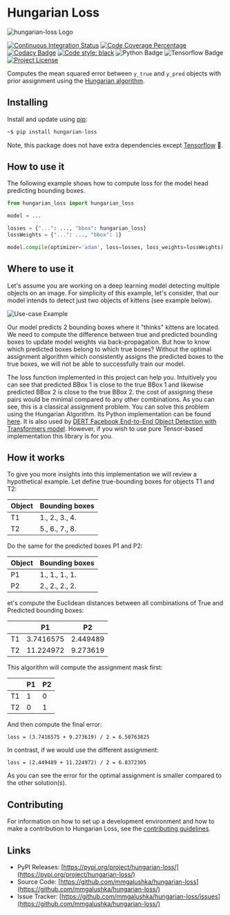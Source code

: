 # Hungarian Loss

![hungarian-loss Logo](https://github.com/mmgalushka/hungarian-loss/blob/main/docs/logo.png?raw=true)

[![Continuous Integration Status](https://github.com/mmgalushka/hungarian-loss/workflows/CI/badge.svg)](https://github.com/mmgalushka/hungarian-loss/actions)
[![Code Coverage Percentage](https://codecov.io/gh/mmgalushka/hungarian-loss/branch/main/graphs/badge.svg)](https://codecov.io/gh/mmgalushka/hungarian-loss)
[![Codacy Badge](https://app.codacy.com/project/badge/Grade/31d756c1ee8b4b78b44fcfd77d7305ab)](https://www.codacy.com/gh/mmgalushka/hungarian-loss/dashboard?utm_source=github.com&amp;utm_medium=referral&amp;utm_content=mmgalushka/hungarian-loss&amp;utm_campaign=Badge_Grade)
[![Code style: black](https://img.shields.io/badge/code%20style-black-000000.svg)](https://github.com/psf/black)
![Python Badge](https://img.shields.io/badge/Python-%3E%3D3.6-blue)
![Tensorflow Badge](https://img.shields.io/badge/tensorflow-%3E%3D2.5.0-blue)
[![Project License](https://img.shields.io/badge/License-MIT-blue.svg)](https://github.com/mmgalushka/hungarian-loss/blob/main/LICENSE)

Computes the mean squared error between `y_true` and `y_pred` objects with prior assignment using the [Hungarian algorithm](https://en.wikipedia.org/wiki/Hungarian_algorithm).

## Installing

Install and update using [pip](https://pip.pypa.io/en/stable/quickstart/):

```bash
~$ pip install hungarian-loss
```

Note, this package does not have extra dependencies except [Tensorflow](https://www.tensorflow.org/) :tada:.

## How to use it

The following example shows how to compute loss for the model head predicting bounding boxes.

```Python
from hungarian_loss import hungarian_loss

model = ...

losses = {"...": ..., "bbox": hungarian_loss}
lossWeights = {"...": ..., "bbox": 1}

model.compile(optimizer='adam', loss=losses, loss_weights=lossWeights)

```

## Where to use it

Let's assume you are working on a deep learning model detecting multiple objects on an image. For simplicity of this example, let's consider, that our model intends to detect just two objects of kittens (see example below).

![Use-case Example](https://github.com/mmgalushka/hungarian-loss/blob/main/docs/example.png?raw=true)

Our model predicts 2 bounding boxes where it "thinks"  kittens are located. We need to compute the difference between true and predicted bounding boxes to update model weights via back-propagation. But how to know which predicted boxes belong to which true boxes? Without the optimal assignment algorithm which consistently assigns the predicted boxes to the true boxes, we will not be able to successfully train our model.

The loss function implemented in this project can help you. Intuitively you can see that predicted BBox 1 is close to the true BBox 1 and likewise predicted BBox 2 is close to the true BBox 2. the cost of assigning these pairs would be minimal compared to any other combinations. As you can see, this is a classical assignment problem. You can solve this problem using the Hungarian Algorithm. Its Python implementation can be found [here](https://docs.scipy.org/doc/scipy-0.18.1/reference/generated/scipy.optimize.linear_sum_assignment.html). It is also used by [DERT Facebook End-to-End Object Detection with Transformers model](https://github.com/facebookresearch/detr). However, if you wish to use pure Tensor-based implementation this library is for you.

## How it works

To give you more insights into this implementation we will review a hypothetical example. Let define true-bounding boxes for objects T1 and T2:

| Object | Bounding boxes |
|--------|----------------|
| T1     | 1., 2., 3., 4. |
| T2     | 5., 6., 7., 8. |

Do the same for the predicted boxes P1 and P2:

| Object | Bounding boxes |
|--------|----------------|
| P1     | 1., 1., 1., 1. |
| P2     | 2., 2., 2., 2. |

et's compute the Euclidean distances between all combinations of True and Predicted bounding boxes:

|    | P1        | P2       |
|----|-----------|----------|
| T1 | 3.7416575 | 2.449489 |
| T2 | 11.224972 | 9.273619 |

This algorithm will compute the assignment mask first:

|    | P1 | P2 |
|----|----|----|
| T1 | 1  | 0  |
| T2 | 0  | 1  |

And then compute the final error:

`loss = (3.7416575 + 9.273619) / 2 = 6.50763825`

In contrast, if we would use the different assignment:

`loss = (2.449489 + 11.224972) / 2 = 6.8372305`

As you can see the error for the optimal assignment is smaller compared to the other solution(s).

## Contributing

For information on how to set up a development environment and how to make a contribution to Hungarian Loss, see the [contributing guidelines](CONTRIBUTING.md).

## Links

  - PyPI Releases: [https://pypi.org/project/hungarian-loss/](https://pypi.org/project/hungarian-loss/)
  - Source Code: [https://github.com/mmgalushka/hungarian-loss](https://github.com/mmgalushka/hungarian-loss/)
  - Issue Tracker: [https://github.com/mmgalushka/hungarian-loss/issues](https://github.com/mmgalushka/hungarian-loss/)
